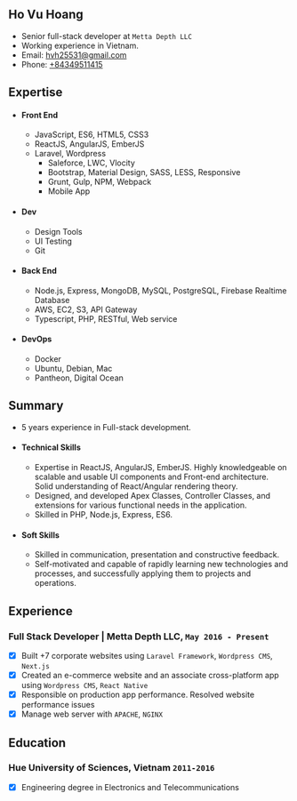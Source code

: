 ## Ho Vu Hoang

* Senior full-stack developer at `Metta Depth LLC`
* Working experience in Vietnam.
* Email: [hvh25531@gmail.com](mailto:hvh25531@gmail.com)
* Phone: [+84349511415](tel:+84349511415)

## Expertise

* #### Front End
	* JavaScript, ES6, HTML5, CSS3
	* ReactJS, AngularJS, EmberJS
  * Laravel, Wordpress
	* Saleforce, LWC, Vlocity
	* Bootstrap, Material Design, SASS, LESS, Responsive
	* Grunt, Gulp, NPM, Webpack
	* Mobile App

* #### Dev
	* Design Tools
	* UI Testing
	* Git
	
* #### Back End
	* Node.js, Express, MongoDB, MySQL, PostgreSQL, Firebase Realtime Database
	* AWS, EC2, S3, API Gateway
	* Typescript, PHP, RESTful, Web service
	
* #### DevOps
	* Docker
	* Ubuntu, Debian, Mac
	* Pantheon, Digital Ocean

## Summary

* 5 years experience in Full-stack development.
* #### Technical Skills
    * Expertise in ReactJS, AngularJS, EmberJS. Highly knowledgeable on scalable and usable UI components and Front-end architecture. Solid understanding of React/Angular rendering theory.
    * Designed, and developed Apex Classes, Controller Classes, and extensions for various functional needs in the application.
    * Skilled in PHP, Node.js, Express, ES6.

* #### Soft Skills
    * Skilled in communication, presentation and constructive feedback.
    * Self-motivated and capable of rapidly learning new technologies and processes, and successfully applying them to projects and operations.

## Experience

### **Full Stack Developer | Metta Depth LLC**, `May 2016 - Present`
- [x] Built +7 corporate websites using `Laravel Framework`, `Wordpress CMS`, `Next.js`
- [x] Created an e-commerce website and an associate cross-platform app using `Wordpress CMS`, `React Native`
- [x] Responsible on production app performance. Resolved website performance issues
- [x] Manage web server with `APACHE`, `NGINX`

## Education

### Hue University of Sciences, Vietnam `2011-2016`
- [x] Engineering degree in Electronics and Telecommunications
